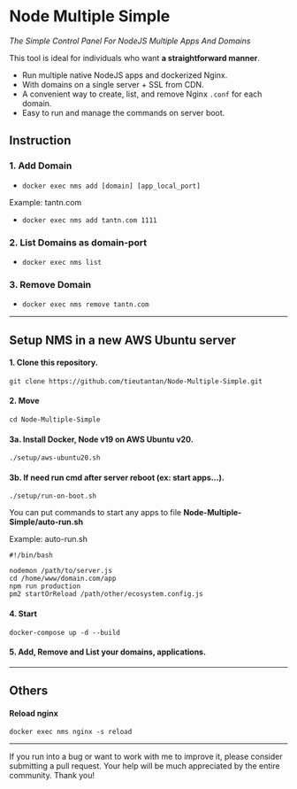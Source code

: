 # Node Multiple Simple

*The Simple Control Panel For NodeJS Multiple Apps And Domains*

This tool is ideal for individuals who want **a straightforward manner**.

- Run multiple native NodeJS apps and dockerized Nginx.
- With domains on a single server + SSL from CDN.
- A convenient way to create, list, and remove Nginx `.conf` for each domain.
- Easy to run and manage the commands on server boot.

## Instruction

### 1. Add Domain
- `docker exec nms add [domain] [app_local_port]`

Example: tantn.com

- `docker exec nms add tantn.com 1111`

### 2. List Domains as domain-port
- `docker exec nms list`

### 3. Remove Domain
- `docker exec nms remove tantn.com`

----

## Setup NMS in a new AWS Ubuntu server

#### 1. Clone this repository.
`git clone https://github.com/tieutantan/Node-Multiple-Simple.git`

#### 2. Move
`cd Node-Multiple-Simple`

#### 3a. Install Docker, Node v19 on AWS Ubuntu v20.
`./setup/aws-ubuntu20.sh`

#### 3b. If need run cmd after server reboot (ex: start apps...).

`./setup/run-on-boot.sh`

You can put commands to start any apps to file **Node-Multiple-Simple/auto-run.sh**

Example: auto-run.sh

```
#!/bin/bash

nodemon /path/to/server.js
cd /home/www/domain.com/app
npm run production
pm2 startOrReload /path/other/ecosystem.config.js
```

#### 4. Start
`docker-compose up -d --build`

#### 5. Add, Remove and List your domains, applications.

----

## Others

#### Reload nginx
`docker exec nms nginx -s reload`

----

If you run into a bug or want to work with me to improve it, 
please consider submitting a pull request. 
Your help will be much appreciated by the entire community. Thank you!